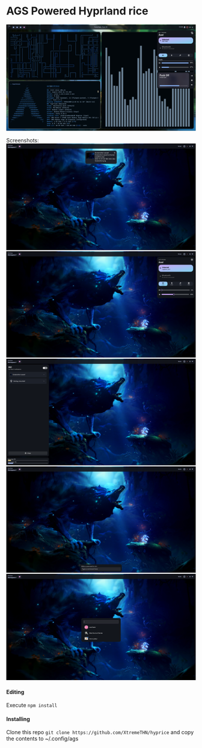 # AGS Powered Hyprland rice
![Alt MainScreenshot](https://raw.githubusercontent.com/XtremeTHN/hyprice/main/assets/2024-08-31-24-10h-38m-13s-Screenshot.png)

Screenshots:
![Alt Screenshot1](https://raw.githubusercontent.com/XtremeTHN/hyprice/main/assets/2023-12-31-23-18h-54m-31s-Screenshot.png)
![Alt Screenshot2](https://raw.githubusercontent.com/XtremeTHN/hyprice/main/assets/2023-12-31-23-18h-54m-44s-Screenshot.png)
![Alt Screenshot3](https://raw.githubusercontent.com/XtremeTHN/hyprice/main/assets/2023-12-31-23-18h-54m-57s-Screenshot.png)
![Alt Screenshot4](https://raw.githubusercontent.com/XtremeTHN/hyprice/main/assets/2023-12-31-23-18h-55m-12s-Screenshot.png)
![Alt Screenshot5](https://raw.githubusercontent.com/XtremeTHN/hyprice/main/assets/2023-12-31-23-18h-55m-24s-Screenshot.png)

#### Editing
Execute `npm install`

#### Installing
Clone this repo `git clone https://github.com/XtremeTHN/hyprice` and copy the contents to ~/.config/ags
